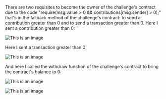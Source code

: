 There are two requisites to become the owner of the challenge's contract due to the code "require(msg.value > 0 && contributions[msg.sender] > 0);" that's in the fallback method of the challenge's contract: to send a contribution greater than 0 and to send a transaction greater than 0. Here I sent a contribution greater than 0: 

![This is an image](https://i.postimg.cc/QM09mHbZ/Ethernaut-1.png)

Here I sent a transaction greater than 0:

![This is an image](https://i.postimg.cc/1tXgjsCn/Ethernaut-2.png)

And here I called the withdraw function of the challenge's contract to bring the contract's balance to 0:

![This is an image](https://i.postimg.cc/26tqpMMH/Ethernaut-3.png)

![This is an image](https://i.postimg.cc/d3ThJnKJ/Ethernaut-4.png)
